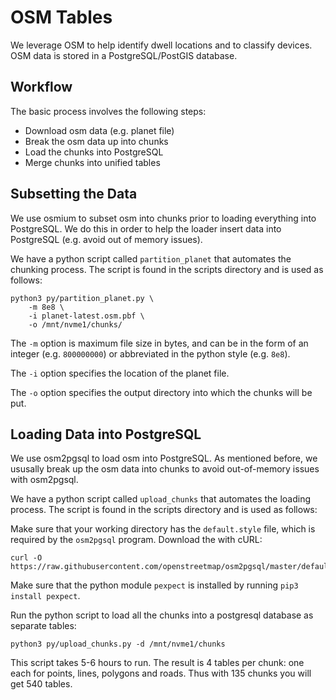 # OSM Tables

We leverage OSM to help identify dwell locations and to classify devices. OSM data is stored in a PostgreSQL/PostGIS database. 

## Workflow
The basic process involves the following steps:
 - Download osm data (e.g. planet file)
 - Break the osm data up into chunks
 - Load the chunks into PostgreSQL
 - Merge chunks into unified tables



## Subsetting the Data
We use osmium to subset osm into chunks prior to loading everything into PostgreSQL. We do this in order to help the loader insert data into PostgreSQL (e.g. avoid out of memory issues).

We have a python script called `partition_planet` that automates the chunking process. The script is found in the scripts directory and is used as follows:
```
python3 py/partition_planet.py \
    -m 8e8 \
    -i planet-latest.osm.pbf \
    -o /mnt/nvme1/chunks/
```
The `-m` option is maximum file size in bytes, and can be in the form of an integer (e.g. `800000000`) or abbreviated in the python style (e.g. `8e8`).

The `-i` option specifies the location of the planet file.

The `-o` option specifies the output directory into which the chunks will be put.

## Loading Data into PostgreSQL
We use osm2pgsql to load osm into PostgreSQL. As mentioned before, we ususally break up the osm data into chunks to avoid out-of-memory issues with osm2pgsql. 

We have a python script called `upload_chunks` that automates the loading process. The script is found in the scripts directory and is used as follows:

Make sure that your working directory has the `default.style` file, which is required by the `osm2pgsql` program. Download the with cURL:
```
curl -O https://raw.githubusercontent.com/openstreetmap/osm2pgsql/master/default.style
```
Make sure that the python module `pexpect` is installed by running `pip3 install pexpect`.

Run the python script to load all the chunks into a postgresql database as separate tables:
```
python3 py/upload_chunks.py -d /mnt/nvme1/chunks
```
This script takes 5-6 hours to run.
The result is 4 tables per chunk: one each for points, lines, polygons and roads. Thus with 135 chunks you will get 540 tables.
